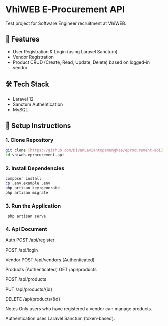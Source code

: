 # VhiWEB E-Procurement API

Test project for Software Engineer recruitment at VhiWEB.

## 🔧 Features

-   User Registration & Login (using Laravel Sanctum)
-   Vendor Registration
-   Product CRUD (Create, Read, Update, Delete) based on logged-in vendor

## 🛠️ Tech Stack

-   Laravel 12
-   Sanctum Authentication
-   MySQL

## 🚀 Setup Instructions

### 1. Clone Repository

```bash
git clone [https://github.com/DivanLaviantopamungkas/eprocurement-api]
cd vhiweb-eprocurement-api
```

### 2. Install Dependencies

```bash
composer install
cp .env.example .env
php artisan key:generate
php artisan migrate
```

### 3. Run the Application

```bash
 php artisan serve
```

### 4. Api Document

Auth
POST /api/register

POST /api/login

Vendor
POST /api/vendors (Authenticated)

Products (Authenticated)
GET /api/products

POST /api/products

PUT /api/products/{id}

DELETE /api/products/{id}

Notes
Only users who have registered a vendor can manage products.

Authentication uses Laravel Sanctum (token-based).
